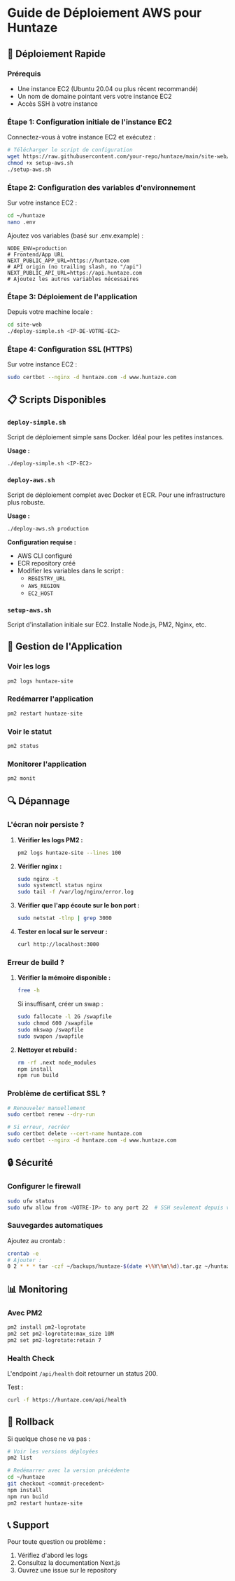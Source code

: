 # Guide de Déploiement AWS pour Huntaze

## 🚀 Déploiement Rapide

### Prérequis
- Une instance EC2 (Ubuntu 20.04 ou plus récent recommandé)
- Un nom de domaine pointant vers votre instance EC2
- Accès SSH à votre instance

### Étape 1: Configuration initiale de l'instance EC2

Connectez-vous à votre instance EC2 et exécutez :

```bash
# Télécharger le script de configuration
wget https://raw.githubusercontent.com/your-repo/huntaze/main/site-web/setup-aws.sh
chmod +x setup-aws.sh
./setup-aws.sh
```

### Étape 2: Configuration des variables d'environnement

Sur votre instance EC2 :

```bash
cd ~/huntaze
nano .env
```

Ajoutez vos variables (basé sur .env.example) :

```env
NODE_ENV=production
# Frontend/App URL
NEXT_PUBLIC_APP_URL=https://huntaze.com
# API origin (no trailing slash, no "/api")
NEXT_PUBLIC_API_URL=https://api.huntaze.com
# Ajoutez les autres variables nécessaires
```

### Étape 3: Déploiement de l'application

Depuis votre machine locale :

```bash
cd site-web
./deploy-simple.sh <IP-DE-VOTRE-EC2>
```

### Étape 4: Configuration SSL (HTTPS)

Sur votre instance EC2 :

```bash
sudo certbot --nginx -d huntaze.com -d www.huntaze.com
```

## 📋 Scripts Disponibles

### `deploy-simple.sh`
Script de déploiement simple sans Docker. Idéal pour les petites instances.

**Usage :**
```bash
./deploy-simple.sh <IP-EC2>
```

### `deploy-aws.sh`
Script de déploiement complet avec Docker et ECR. Pour une infrastructure plus robuste.

**Usage :**
```bash
./deploy-aws.sh production
```

**Configuration requise :**
- AWS CLI configuré
- ECR repository créé
- Modifier les variables dans le script :
  - `REGISTRY_URL`
  - `AWS_REGION`
  - `EC2_HOST`

### `setup-aws.sh`
Script d'installation initiale sur EC2. Installe Node.js, PM2, Nginx, etc.

## 🔧 Gestion de l'Application

### Voir les logs
```bash
pm2 logs huntaze-site
```

### Redémarrer l'application
```bash
pm2 restart huntaze-site
```

### Voir le statut
```bash
pm2 status
```

### Monitorer l'application
```bash
pm2 monit
```

## 🔍 Dépannage

### L'écran noir persiste ?

1. **Vérifier les logs PM2 :**
   ```bash
   pm2 logs huntaze-site --lines 100
   ```

2. **Vérifier nginx :**
   ```bash
   sudo nginx -t
   sudo systemctl status nginx
   sudo tail -f /var/log/nginx/error.log
   ```

3. **Vérifier que l'app écoute sur le bon port :**
   ```bash
   sudo netstat -tlnp | grep 3000
   ```

4. **Tester en local sur le serveur :**
   ```bash
   curl http://localhost:3000
   ```

### Erreur de build ?

1. **Vérifier la mémoire disponible :**
   ```bash
   free -h
   ```
   
   Si insuffisant, créer un swap :
   ```bash
   sudo fallocate -l 2G /swapfile
   sudo chmod 600 /swapfile
   sudo mkswap /swapfile
   sudo swapon /swapfile
   ```

2. **Nettoyer et rebuild :**
   ```bash
   rm -rf .next node_modules
   npm install
   npm run build
   ```

### Problème de certificat SSL ?

```bash
# Renouveler manuellement
sudo certbot renew --dry-run

# Si erreur, recréer
sudo certbot delete --cert-name huntaze.com
sudo certbot --nginx -d huntaze.com -d www.huntaze.com
```

## 🔒 Sécurité

### Configurer le firewall
```bash
sudo ufw status
sudo ufw allow from <VOTRE-IP> to any port 22  # SSH seulement depuis votre IP
```

### Sauvegardes automatiques
Ajoutez au crontab :
```bash
crontab -e
# Ajouter :
0 2 * * * tar -czf ~/backups/huntaze-$(date +\%Y\%m\%d).tar.gz ~/huntaze
```

## 📊 Monitoring

### Avec PM2
```bash
pm2 install pm2-logrotate
pm2 set pm2-logrotate:max_size 10M
pm2 set pm2-logrotate:retain 7
```

### Health Check
L'endpoint `/api/health` doit retourner un status 200.

Test :
```bash
curl -f https://huntaze.com/api/health
```

## 🚨 Rollback

Si quelque chose ne va pas :

```bash
# Voir les versions déployées
pm2 list

# Redémarrer avec la version précédente
cd ~/huntaze
git checkout <commit-precedent>
npm install
npm run build
pm2 restart huntaze-site
```

## 📞 Support

Pour toute question ou problème :
1. Vérifiez d'abord les logs
2. Consultez la documentation Next.js
3. Ouvrez une issue sur le repository

